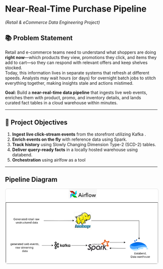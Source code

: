 # Near-Real-Time Purchase Pipeline  
*(Retail & eCommerce Data Engineering Project)*

## 📚 Problem Statement  
Retail and e-commerce teams need to understand what shoppers are doing **right now**—which products they view, promotions they click, and items they add to cart—so they can respond with relevant offers and keep shelves stocked.  
Today, this information lives in separate systems that refresh at different speeds. Analysts may wait hours (or days) for overnight batch jobs to stitch everything together, making insights stale and actions mistimed.

**Goal:** Build a **near-real-time data pipeline** that ingests live web events, enriches them with product, promo, and inventory details, and lands curated fact tables in a cloud warehouse within minutes.

---

## 🎯 Project Objectives
1. **Ingest live click-stream events** from the storefront utilizing Kafka .
2. **Enrich events on the fly** with reference data using Spark.
3. **Track history** using Slowly Changing Dimension Type-2 (SCD-2) tables.
4. **Deliver query-ready facts** in a locally hosted warehouse using databend.
5. **Orchestration** using airlfow as a tool

---


## Pipeline Diagram


<p align="center">
  <img src="screenshots/data-pipeline.drawio.png"
       style="max-width:100%; width:700px; border:2px solid #eee; border-radius:8px"
       alt="Diagram screenshot">
</p>

